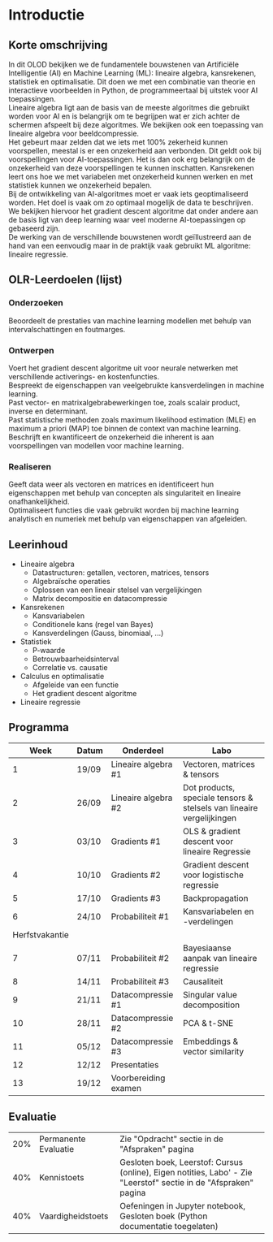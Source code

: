 # Introductie
## Korte omschrijving
In dit OLOD bekijken we de fundamentele bouwstenen van Artificiële Intelligentie (AI) en Machine Learning (ML): lineaire algebra, kansrekenen, statistiek en optimalisatie. Dit doen we met een combinatie van theorie en interactieve voorbeelden in Python, de programmeertaal bij uitstek voor AI toepassingen.  
Lineaire algebra ligt aan de basis van de meeste algoritmes die gebruikt worden voor AI en is belangrijk om te begrijpen wat er zich achter de schermen afspeelt bij deze algoritmes. We bekijken ook een toepassing van lineaire algebra voor beeldcompressie.  
Het gebeurt maar zelden dat we iets met 100% zekerheid kunnen voorspellen, meestal is er een onzekerheid aan verbonden. Dit geldt ook bij
voorspellingen voor AI-toepassingen. Het is dan ook erg belangrijk om de onzekerheid van deze voorspellingen te kunnen inschatten. Kansrekenen leert
ons hoe we met variabelen met onzekerheid kunnen werken en met statistiek kunnen we onzekerheid bepalen.  
Bij de ontwikkeling van AI-algoritmes moet er vaak iets geoptimaliseerd worden. Het doel is vaak om zo optimaal mogelijk de data te beschrijven. We
bekijken hiervoor het gradient descent algoritme dat onder andere aan de basis ligt van deep learning waar veel moderne AI-toepassingen op gebaseerd
zijn.  
De werking van de verschillende bouwstenen wordt geïllustreerd aan de hand van een eenvoudig maar in de praktijk vaak gebruikt ML algoritme: lineaire
regressie.

## OLR-Leerdoelen (lijst)
### Onderzoeken
Beoordeelt de prestaties van machine learning modellen met behulp van intervalschattingen en foutmarges.
### Ontwerpen
Voert het gradient descent algoritme uit voor neurale netwerken met verschillende activerings- en kostenfuncties.  
Bespreekt de eigenschappen van veelgebruikte kansverdelingen in machine learning.  
Past vector- en matrixalgebrabewerkingen toe, zoals scalair product, inverse en determinant.  
Past statistische methoden zoals maximum likelihood estimation (MLE) en maximum a priori (MAP) toe binnen de context van machine learning.  
Beschrijft en kwantificeert de onzekerheid die inherent is aan voorspellingen van modellen voor machine learning.  
### Realiseren
Geeft data weer als vectoren en matrices en identificeert hun eigenschappen met behulp van concepten als singulariteit en lineaire onafhankelijkheid.  
Optimaliseert functies die vaak gebruikt worden bij machine learning analytisch en numeriek met behulp van eigenschappen van afgeleiden.  

## Leerinhoud
- Lineaire algebra
    - Datastructuren: getallen, vectoren, matrices, tensors
    - Algebraïsche operaties
    - Oplossen van een lineair stelsel van vergelijkingen
    - Matrix decompositie en datacompressie
- Kansrekenen
    - Kansvariabelen
    - Conditionele kans (regel van Bayes)
    - Kansverdelingen (Gauss, binomiaal, ...)
- Statistiek
    - P-waarde
    - Betrouwbaarheidsinterval
    - Correlatie vs. causatie
- Calculus en optimalisatie
    - Afgeleide van een functie
    - Het gradient descent algoritme
- Lineaire regressie

## Programma
| Week  | Datum | Onderdeel | Labo |
|-------|-------|----------|----------|
| 1     | 19/09 |   Lineaire algebra #1   |   Vectoren, matrices & tensors   |
| 2     | 26/09 |   Lineaire algebra #2   |   Dot products, speciale tensors & stelsels van lineaire vergelijkingen   |
| 3     | 03/10 |   Gradients #1    |   OLS & gradient descent voor lineaire Regressie   |
| 4     | 10/10 |   Gradients #2   |   Gradient descent voor logistische regressie   |
| 5     | 17/10 |   Gradients #3   |   Backpropagation   |
| 6     | 24/10 |   Probabiliteit #1   |   Kansvariabelen en -verdelingen   |
| Herfstvakantie
| 7     | 07/11 |   Probabiliteit #2   |   Bayesiaanse aanpak van lineaire regressie   |
| 8     | 14/11 |   Probabiliteit #3   |   Causaliteit   |
| 9     | 21/11 |   Datacompressie #1   |   Singular value decomposition   |
| 10    | 28/11 |   Datacompressie #2   |   PCA & t-SNE   |
| 11    | 05/12 |   Datacompressie #3 |   Embeddings & vector similarity   |
| 12    | 12/12 |   Presentaties   |      |
| 13    | 19/12 |   Voorbereiding examen   |      |

## Evaluatie
|   |   |   |
|---|---|---|
| 20% | Permanente Evaluatie | Zie "Opdracht" sectie in de "Afspraken" pagina  |
| 40% | Kennistoets | Gesloten boek, Leerstof: Cursus (online), Eigen notities, Labo' - Zie "Leerstof" sectie in de "Afspraken" pagina |
| 40% | Vaardigheidstoets | Oefeningen in Jupyter notebook, Gesloten boek (Python documentatie toegelaten) |
